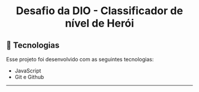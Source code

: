 <h1 align="center"> Desafio da DIO - Classificador de nível de Herói </h1>

## 🚀 Tecnologias

Esse projeto foi desenvolvido com as seguintes tecnologias:

- JavaScript
- Git e Github

---
